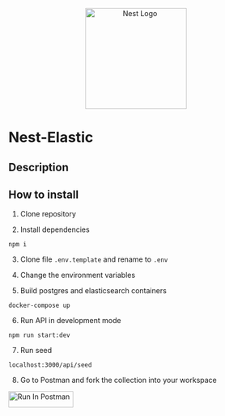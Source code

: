 <p align="center">
  <a href="http://nestjs.com/" target="blank"><img src="https://nestjs.com/img/logo-small.svg" width="200" alt="Nest Logo" /></a>
</p>

# Nest-Elastic

## Description

## How to install
1. Clone repository

2. Install dependencies
```
npm i
```

3. Clone file ```.env.template``` and rename to ```.env```

4. Change the environment variables

5. Build postgres and elasticsearch containers
```
docker-compose up
```

6. Run API in development mode
```
npm run start:dev
```

7. Run seed
```
localhost:3000/api/seed
```

8. Go to Postman and fork the collection into your workspace

[<img src="https://run.pstmn.io/button.svg" alt="Run In Postman" style="width: 128px; height: 32px;">](https://god.gw.postman.com/run-collection/24980285-394aa71d-e916-4a8c-9962-17951b44b02c?action=collection%2Ffork&source=rip_markdown&collection-url=entityId%3D24980285-394aa71d-e916-4a8c-9962-17951b44b02c%26entityType%3Dcollection%26workspaceId%3Dc341681c-e51e-4470-8bba-a54f2a2f8bc9)

